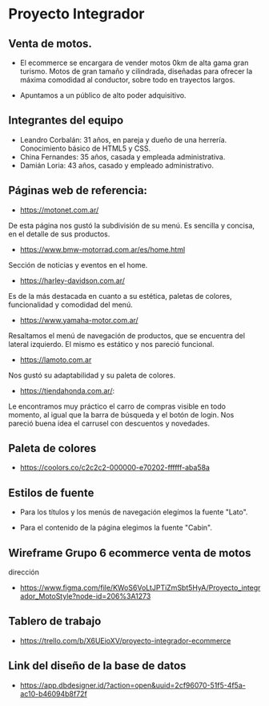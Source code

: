 # Proyecto Integrador
## Venta de motos.

- El ecommerce se encargara de vender motos 0km de alta gama  gran turismo. Motos de gran tamaño y cilindrada, diseñadas para ofrecer la máxima comodidad al conductor, sobre todo en trayectos largos. 

- Apuntamos a un público de alto poder adquisitivo.

## Integrantes del equipo
- Leandro Corbalán: 31 años, en pareja y dueño de una herrería. Conocimiento básico de HTML5 y CSS.
- China Fernandes: 35 años, casada y empleada administrativa.
- Damián Loria: 43 años, casado y empleado administrativo.


## Páginas web de referencia:

- https://motonet.com.ar/ 

De esta página nos gustó la subdivisión de su menú. Es sencilla y concisa, en el detalle de sus productos. 

- https://www.bmw-motorrad.com.ar/es/home.html

Sección de noticias y eventos en el home.

- https://harley-davidson.com.ar/

Es de la más destacada en cuanto a su estética, paletas de colores, funcionalidad y comodidad del menú. 

- https://www.yamaha-motor.com.ar/

Resaltamos el menú de navegación de productos, que se encuentra del lateral izquierdo. El mismo es estático y nos pareció funcional. 

- https://lamoto.com.ar

Nos gustó su adaptabilidad y su paleta de colores.

- https://tiendahonda.com.ar/:

Le encontramos muy práctico el carro de compras visible en todo momento, al igual que la barra de búsqueda y el botón de login. Nos pareció buena idea el carrusel con descuentos y novedades. 


## Paleta de colores

- https://coolors.co/c2c2c2-000000-e70202-ffffff-aba58a

## Estilos de fuente

- Para los títulos y los menús de navegación elegímos la fuente "Lato".

- Para el contenido de la página elegimos la fuente "Cabin".

## Wireframe Grupo 6 ecommerce venta de motos
dirección

- https://www.figma.com/file/KWoS6VoLtJPTiZmSbt5HyA/Proyecto_integrador_MotoStyle?node-id=206%3A1273

## Tablero de trabajo

- https://trello.com/b/X6UEioXV/proyecto-integrador-ecommerce

## Link del diseño de la base de datos

- https://app.dbdesigner.id/?action=open&uuid=2cf96070-51f5-4f5a-ac10-b46094b8f72f